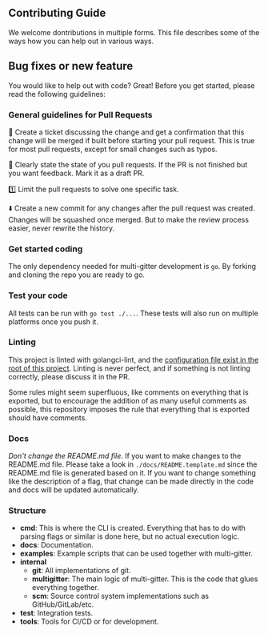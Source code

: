 Contributing Guide
----

We welcome dontributions in multiple forms. This file describes some of the ways how you can help out in various ways.

## Bug fixes or new feature

You would like to help out with code? Great! Before you get started, please read the following guidelines:

### General guidelines for Pull Requests

💬 Create a ticket discussing the change and get a confirmation that this change will be merged if built before starting your pull request. This is true for most pull requests, except for small changes such as typos.

🚧 Clearly state the state of you pull requests. If the PR is not finished but you want feedback. Mark it as a draft PR.

1️⃣ Limit the pull requests to solve one specific task. 

⬇️ Create a new commit for any changes after the pull request was created. Changes will be squashed once merged. But to make the review process easier, never rewrite the history.

### Get started coding

The only dependency needed for multi-gitter development is `go`. By forking and cloning the repo you are ready to go.

### Test your code

All tests can be run with `go test ./...`. These tests will also run on multiple platforms once you push it.

### Linting

This project is linted with golangci-lint, and the [configuration file exist in the root of this project](/.golangci.yml). Linting is never perfect, and if something is not linting correctly, please discuss it in the PR.

Some rules might seem superfluous, like comments on everything that is exported, but to encourage the addition of as many useful comments as possible, this repository imposes the rule that everything that is exported should have comments.

### Docs

*Don't change the README.md file*. If you want to make changes to the README.md file. Please take a look in `./docs/README.template.md` since the README.md file is generated based on it. If you want to change something like the description of a flag, that change can be made directly in the code and docs will be updated automatically.

### Structure

* **cmd**: This is where the CLI is created. Everything that has to do with parsing flags or similar is done here, but no actual execution logic.
* **docs**: Documentation.
* **examples**: Example scripts that can be used together with multi-gitter.
* **internal**
  * **git**: All implementations of git.
  * **multigitter**: The main logic of multi-gitter. This is the code that glues everything together.
  * **scm**: Source control system implementations such as GitHub/GitLab/etc.
* **test**: Integration tests.
* **tools**: Tools for CI/CD or for development.
